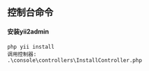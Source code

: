 ## 控制台命令

#### 安装yii2admin
    php yii install
    调用控制器:
    .\console\controllers\InstallController.php